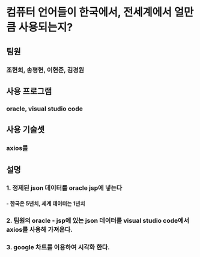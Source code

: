 # 컴퓨터 언어들이 한국에서, 전세계에서 얼만큼 사용되는지?

## 팀원

### 조현희, 송평현, 이현준, 김경원

## 사용 프로그램

### oracle, visual studio code

## 사용 기술셋

### axios를

## 설명

### 1. 정제된 json 데이터를 oracle jsp에 넣는다
#### - 한국은 5년치, 세계 데이터는 1년치

### 2. 팀원의 oracle - jsp에 있는 json 데이터를 visual studio code에서 axios를 사용해 가져온다.

### 3. google 차트를 이용하여 시각화 한다.

